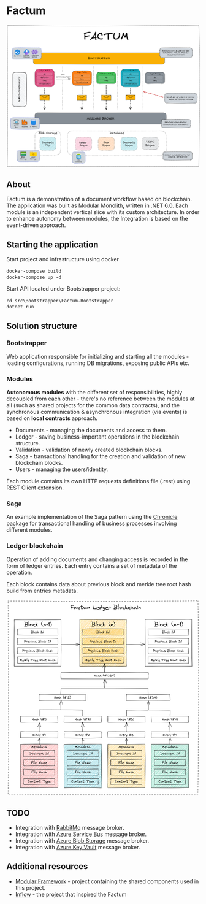 # Factum
![Blockchain](assets/factum.png)
## About

Factum is a demonstration of a document workflow based on blockchain. The application was built as Modular Monolith, written in .NET 6.0. Each module is an independent vertical slice with its custom architecture. In order to enhance autonomy between modules, the Integration is based on the event-driven approach.

## Starting the application
Start project and infrastructure using docker

```
docker-compose build
docker-compose up -d
```

Start API located under Bootstrapper project:

```
cd src\Bootstrapper\Factum.Bootstrapper
dotnet run
```

## Solution structure

### Bootstrapper

Web application responsible for initializing and starting all the modules - loading configurations, running DB migrations, exposing public APIs etc.

### Modules

**Autonomous modules** with the different set of responsibilities, highly decoupled from each other - there's no reference between the modules at all (such as shared projects for the common data contracts), and the synchronous communication & asynchronous integration (via events) is based on **local contracts** approach.

- Documents - managing the documents and access to them.
- Ledger - saving business-important operations in the blockchain structure.
- Validation - validation of newly created blockchain blocks.
- Saga - transactional handling for the creation and validation of new blockchain blocks.
- Users - managing the users/identity.

Each module contains its own HTTP requests definitions file (.rest) using REST Client extension.

### Saga

An example implementation of the Saga pattern using the [Chronicle](https://github.com/snatch-dev/Chronicle) package for transactional handling of business processes involving different modules.

### Ledger blockchain

Operation of adding documents and changing access is recorded in the form of ledger entries. Each entry contains a set of metadata of the operation.

Each block contains data about previous block and merkle tree root hash build from entries metadata.

![Blockchain](assets/blockchain.png)

## TODO

- Integration with [RabbitMq](https://www.rabbitmq.com/) message broker.
- Integration with [Azure Service Bus](https://azure.microsoft.com/en-us/services/service-bus/) message broker.
- Integration with [Azure Blob Storage](https://azure.microsoft.com/en-us/services/storage/blobs/) message broker.
- Integration with [Azure Key Vault](https://azure.microsoft.com/en-us/services/key-vault/) message broker.

## Additional resources
- [Modular Framework](https://github.com/devmentors/modular-framework) - project containing the shared components used in this project.
- [Inflow](https://github.com/devmentors/Inflow) - the project that inspired the Factum
